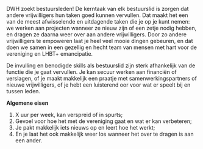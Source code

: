 DWH zoekt bestuursleden!
De kerntaak van elk bestuurslid is zorgen dat andere vrijwilligers hun taken goed kunnen vervullen.
Dat maakt het een van de meest afwisselende en uitdagende taken die je op je kunt nemen: we werken aan projecten wanneer ze nieuw zijn of een zetje nodig hebben, en dragen ze daarna weer over aan andere vrijwilligers.
Door zo andere vrijwilligers te empoweren laat je heel veel mooie dingen gebeuren, en dat doen we samen in een gezellig en hecht team van mensen met hart voor de vereniging en LHBT+ emancipatie.

De invulling en benodigde skills als bestuurslid zijn sterk afhankelijk van de functie die je gaat vervullen.
Je kan secuur werken aan financiën of verslagen, of je maakt makkelijk een praatje met samenwerkingspartners of nieuwe vrijwilligers, of je hebt een luisterend oor voor wat er speelt bij en tussen leden.

**Algemene eisen**

1. X uur per week, kan verspreid of in spurts;
2. Gevoel voor hoe het met de vereniging gaat en wat er kan verbeteren;
3. Je pakt makkelijk iets nieuws op en leert hoe het werkt;
4. En je laat het ook makkelijk weer los wanneer het over te dragen is aan een ander.
